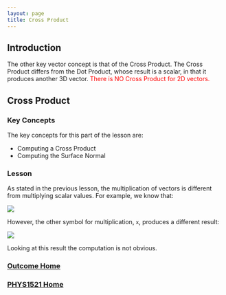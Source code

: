 ```yaml
---
layout: page
title: Cross Product
---
```

<style>
    .red{
        color:red;
    }
</style>

## Introduction
The other key vector concept is that of the Cross Product. The Cross Product differs from the Dot Product, whose result is a scalar, in that it produces another 3D vector. <span class="red">There is NO Cross Product for 2D vectors.</span>

## Cross Product
### Key Concepts
The key concepts for this part of the lesson are:
* Computing a Cross Product
* Computing the Surface Normal

### Lesson
As stated in the previous lesson, the multiplication of vectors is different from multiplying scalar values. For example, we know that:

<img src="https://latex.codecogs.com/svg.latex?\large&space;\left[\begin{array}{c}2 \\ 3 \\4\end{array}\right]\cdot{\left[\begin{array}{c}5 \\ 2 \\ -2\end{array}\right]}=10+(-6)+(-8)=-4"/>

However, the other symbol for multiplication, `x`, produces a different result:

<img src="https://latex.codecogs.com/svg.latex?\large&space;\left[\begin{array}{c}2 \\ 3 \\4\end{array}\right]\times{\left[\begin{array}{c}5 \\ 2 \\ -2\end{array}\right]}=\left[\begin{array}{c}-2 \\ 24 \\ 19\end{array}\right]"/>

Looking at this result the computation is not obvious.

### [Outcome Home](outcome1.md)
### [PHYS1521 Home](../)
